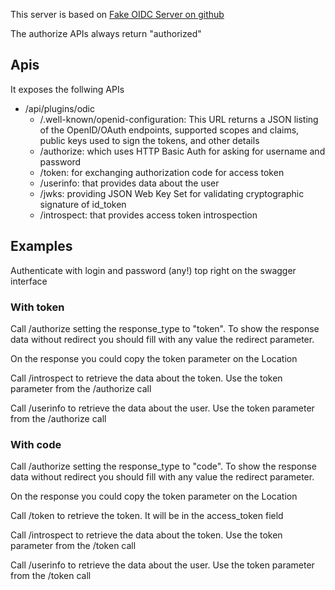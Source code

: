This server is based on [Fake OIDC Server on github](https://github.com/CESNET/fake-oidc-serve)

The authorize APIs always return "authorized"

## Apis

It exposes the follwing APIs

* /api/plugins/odic
    * /.well-known/openid-configuration: This URL returns a JSON listing of the OpenID/OAuth endpoints, supported scopes and claims, public keys used to sign the tokens, and other details
    * /authorize: which uses HTTP Basic Auth for asking for username and password
    * /token: for exchanging authorization code for access token
    * /userinfo: that provides data about the user
    * /jwks: providing JSON Web Key Set for validating cryptographic signature of id_token
    * /introspect: that provides access token introspection

## Examples

Authenticate with login and password (any!) top right on the swagger interface

### With token

Call /authorize setting the response_type to "token". To show the response data without redirect
you should fill with any value the redirect parameter.

On the response you could copy the token parameter on the Location

Call /introspect to retrieve the data about the token. Use the token parameter from the /authorize call

Call /userinfo to retrieve the data about the user. Use the token parameter from the /authorize call

### With code

Call /authorize setting the response_type to "code". To show the response data without redirect
you should fill with any value the redirect parameter.

On the response you could copy the token parameter on the Location

Call /token to retrieve the token. It will be in the access_token field


Call /introspect to retrieve the data about the token. Use the token parameter from the /token call

Call /userinfo to retrieve the data about the user. Use the token parameter from the /token call